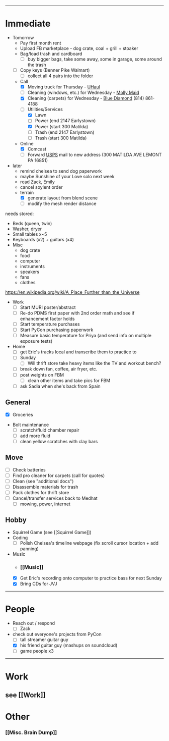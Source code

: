  ---
# Immediate

- Tomorrow
	- Pay first month rent
	- Upload FB marketplace - dog crate, coal + grill + stoaker
	- Bag/load trash and cardboard
		- [ ] buy bigger bags, take some away, some in garage, some around the trash
	- [ ] Copy keys (Benner Pike Walmart)
		- [ ] collect all 4 pairs into the folder
	- Call
		- [x] Moving truck for Thursday - [UHaul](https://www.uhaul.com/)
		- [ ] Cleaning (windows, etc.) for Wednesday - [Molly Maid](https://www.mollymaid.com/lewistown-state-college/our-services/move-out-cleaning/)
		- [x] Cleaning (carpets) for Wednesday - [Blue Diamond](https://www.bluediamondcarpetcleaners.com/) (814) 861-4188
		- [ ] Utilities/Services
			- [x] Lawn
			- [ ] Power (end 2147 Earlystown)
			- [x] Power (start 300 Matilda)
			- [ ] Trash (end 2147 Earlystown)
			- [ ] Trash (start 300 Matilda)
	- Online
		- [x] Comcast
		- [ ] Forward [USPS](https://www.usps.com/manage/forward.htm) mail to new address (300 MATILDA AVE LEMONT PA 16851)
- later
	- remind chelsea to send dog paperwork
	- maybe Sunshine of your Love solo next week
	- read Zack, Emily
	- cancel soylent order
	- terrain
		- [x] generate layout from blend scene
		- [ ] modify the mesh render distance

needs stored:
- Beds (queen, twin)
- Washer, dryer
- Small tables x~5
- Keyboards (x2) + guitars (x4)
- Misc
	- dog crate
	- food
	- computer
	- instruments
	- speakers
	- fans
	- clothes

https://en.wikipedia.org/wiki/A_Place_Further_than_the_Universe

- Work
	- [ ] Start MURI poster/abstract
	- [ ] Re-do PDMS first paper with 2nd order math and see if enhancement factor holds 
	- [ ] Start temperature purchases
	- [ ] Start PyCon purchasing paperwork
	- [ ] Measure basic temperature for Priya (and send info on multiple exposure tests)
- Home
	- [ ] get Eric's tracks local and transcribe them to practice to
	- [ ] Sunday
		- [ ] Will thrift store take heavy items like the TV and workout bench?
	- [ ] break down fan, coffee, air fryer, etc.
	- [ ] post weights on FBM
		- [ ] clean other items and take pics for FBM
	- [ ] ask Sadia when she's back from Spain
## General

 - [x] Groceries
 - Bolt maintenance
	 - [ ] scratch/fluid chamber repair
	 - [ ] add more fluid
	 - [ ] clean yellow scratches with clay bars
## Move

 - [ ] Check batteries
 - [ ] Find pro cleaner for carpets (call for quotes)
 - [ ] Clean (see "additional docs")
 - [ ] Disassemble materials for trash
 - [ ] Pack clothes for thrift store
 - [ ] Cancel/transfer services back to Medhat
	 - [ ] mowing, power, internet
## Hobby
- Squirrel Game (see [[Squirrel Game]])
- Coding
	 - [ ] Polish Chelsea's timeline webpage (fix scroll cursor location + add panning)
- Music
	- ### [[Music]]
	- [x] Get Eric's recording onto computer to practice bass for next Sunday
	- [x] Bring CDs for JVJ

---
# People

 - Reach out / respond
	 - [ ] Zack
 - check out everyone's projects from PyCon
	 - [ ] tall streamer guitar guy
	 - [x] his friend guitar guy (mashups on soundcloud)
	 - [ ] game people x3

---

# Work

## see [[Work]]
# Other
### [[Misc. Brain Dump]]
